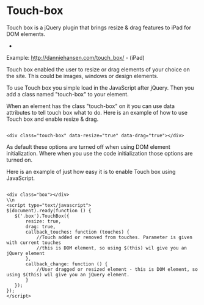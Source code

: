 Touch-box
=========

Touch box is a jQuery plugin that brings resize &amp; drag features to iPad for DOM elements.

-

Example: http://danniehansen.com/touch_box/ - (iPad)

Touch box enabled the user to resize or drag elements of your choice on the site.
This could be images, windows or design elements.

To use Touch box you simple load in the JavaScript after jQuery.
Then you add a class named "touch-box" to your element.

When an element has the class "touch-box" on it you can use data attributes
to tell touch box what to do. Here is an example of how to use Touch box and enable resize & drag.

<code>
&lt;div class=&quot;touch-box&quot; data-resize=&quot;true&quot; data-drag=&quot;true&quot;&gt;&lt;/div&gt;
</code>

As default these options are turned off when using DOM element initialization.
Where when you use the code initialization those options are turned on.

Here is an example of just how easy it is to enable Touch box using JavaScript.

<code>
&lt;div class=&quot;box&quot;&gt;&lt;/div&gt;
\\n
&lt;script type=&quot;text/javascript&quot;&gt;
$(document).ready(function () {
   $('.box').TouchBox({
       resize: true,
       drag: true,
       callback_touches: function (touches) {
           //Touch added or removed from touches. Parameter is given with current touches
           //this is DOM element, so using $(this) wil give you an jQuery element
       },
       callback_change: function () {
           //User dragged or resized element - this is DOM element, so using $(this) wil give you an jQuery element.
       }
   });
});
&lt;/script&gt;
</code>
